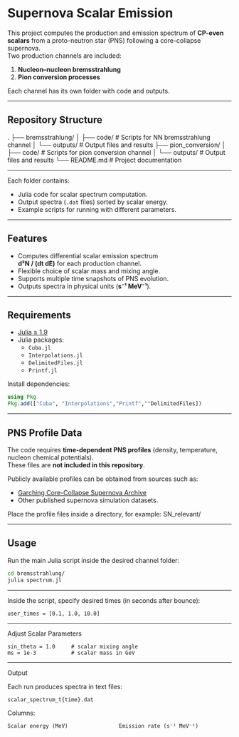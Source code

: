 # Supernova Scalar Emission
This project computes the production and emission spectrum of **CP-even scalars** from a proto-neutron star (PNS) following a core-collapse supernova.  
Two production channels are included:

1. **Nucleon–nucleon bremsstrahlung**  
2. **Pion conversion processes**  

Each channel has its own folder with code and outputs.

---

## Repository Structure

.
├── bremsstrahlung/
│   ├── code/             # Scripts for NN bremsstrahlung channel
│   └── outputs/          # Output files and results
├── pion_conversion/
│   ├── code/             # Scripts for pion conversion channel
│   └── outputs/          # Output files and results
└── README.md             # Project documentation


---


Each folder contains:
- Julia code for scalar spectrum computation.
- Output spectra (`.dat` files) sorted by scalar energy.
- Example scripts for running with different parameters.

---

## Features
- Computes differential scalar emission spectrum  
  **d²N / (dt dE)** for each production channel.
- Flexible choice of scalar mass and mixing angle.
- Supports multiple time snapshots of PNS evolution.
- Outputs spectra in physical units (**s⁻¹ MeV⁻¹**).

---

## Requirements
- [Julia ≥ 1.9](https://julialang.org/)
- Julia packages:
  - `Cuba.jl`
  - `Interpolations.jl`
  - `DelimitedFiles.jl`
  - `Printf.jl`

Install dependencies:
```julia
using Pkg
Pkg.add(["Cuba", "Interpolations","Printf",""DelimitedFiles])
```
---

## PNS Profile Data
The code requires **time-dependent PNS profiles** (density, temperature, nucleon chemical potentials).  
These files are **not included in this repository**.

Publicly available profiles can be obtained from sources such as:
- [Garching Core-Collapse Supernova Archive]([https://wwwmpa.mpa-garching.mpg.de/ccsnarchive/](https://wwwmpa.mpa-garching.mpg.de/ccsnarchive/))
- Other published supernova simulation datasets.

Place the profile files inside a directory, for example:
SN_relevant/


---

## Usage

Run the main Julia script inside the desired channel folder:
```bash
cd bremsstrahlung/
julia spectrum.jl
```
---

Inside the script, specify desired times (in seconds after bounce):
```
user_times = [0.1, 1.0, 10.0]
```
---

Adjust Scalar Parameters
```
sin_theta = 1.0     # scalar mixing angle
ms = 1e-3           # scalar mass in GeV
```
---

Output

Each run produces spectra in text files:
```
scalar_spectrum_t{time}.dat
```

Columns:
```
Scalar energy (MeV)                Emission rate (s⁻¹ MeV⁻¹)
```
